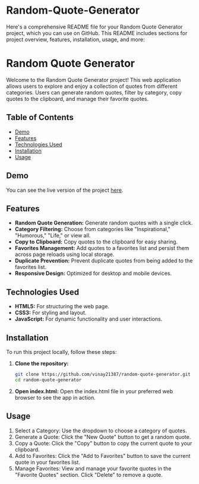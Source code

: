 # Random-Quote-Generator
Here's a comprehensive README file for your Random Quote Generator project, which you can use on GitHub. This README includes sections for project overview, features, installation, usage, and more:
# Random Quote Generator

Welcome to the Random Quote Generator project! This web application allows users to explore and enjoy a collection of quotes from different categories. Users can generate random quotes, filter by category, copy quotes to the clipboard, and manage their favorite quotes.

## Table of Contents
- [Demo](#demo)
- [Features](#features)
- [Technologies Used](#technologies-used)
- [Installation](#installation)
- [Usage](#usage)

## Demo

You can see the live version of the project [here](https://your-live-link.com).

## Features

- **Random Quote Generation:** Generate random quotes with a single click.
- **Category Filtering:** Choose from categories like "Inspirational," "Humorous," "Life," or view all.
- **Copy to Clipboard:** Copy quotes to the clipboard for easy sharing.
- **Favorites Management:** Add quotes to a favorites list and persist them across page reloads using local storage.
- **Duplicate Prevention:** Prevent duplicate quotes from being added to the favorites list.
- **Responsive Design:** Optimized for desktop and mobile devices.

## Technologies Used

- **HTML5:** For structuring the web page.
- **CSS3:** For styling and layout.
- **JavaScript:** For dynamic functionality and user interactions.

## Installation

To run this project locally, follow these steps:

1. **Clone the repository:**
   ```bash
   git clone https://github.com/vinay21387/random-quote-generator.git
   cd random-quote-generator

2. **Open index.html:**
Open the index.html file in your preferred web browser to see the app in action.

## Usage
1. Select a Category: Use the dropdown to choose a category of quotes.
2. Generate a Quote: Click the "New Quote" button to get a random quote.
3. Copy a Quote: Click the "Copy" button to copy the current quote to your clipboard.
4. Add to Favorites: Click the "Add to Favorites" button to save the current quote in your favorites list.
5. Manage Favorites: View and manage your favorite quotes in the "Favorite Quotes" section. Click "Delete" to remove a quote.
